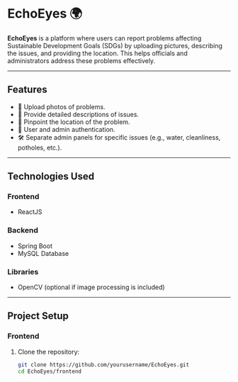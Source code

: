 # EchoEyes 🌍

**EchoEyes** is a platform where users can report problems affecting Sustainable Development Goals (SDGs) by uploading pictures, describing the issues, and providing the location. This helps officials and administrators address these problems effectively.

---

## **Features**
- 📸 Upload photos of problems.
- 📝 Provide detailed descriptions of issues.
- 📍 Pinpoint the location of the problem.
- 👥 User and admin authentication.
- 🛠 Separate admin panels for specific issues (e.g., water, cleanliness, potholes, etc.).

---

## **Technologies Used**
### **Frontend**
- ReactJS

### **Backend**
- Spring Boot
- MySQL Database

### **Libraries**
- OpenCV (optional if image processing is included)

---

## **Project Setup**
### **Frontend**
1. Clone the repository:
   ```bash
   git clone https://github.com/yourusername/EchoEyes.git
   cd EchoEyes/frontend
